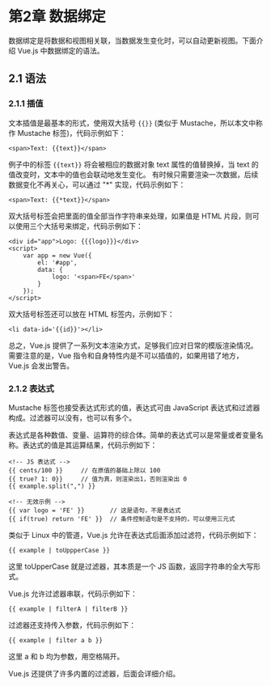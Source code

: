# 第2章 数据绑定

数据绑定是将数据和视图相关联，当数据发生变化时，可以自动更新视图。下面介绍 Vue.js 中数据绑定的语法。

## 2.1 语法

### 2.1.1 插值

文本插值是最基本的形式，使用双大括号 `{{}}` (类似于 Mustache，所以本文中称作 Mustache 标签)，代码示例如下：

    <span>Text: {{text}}</span>

例子中的标签 `{{text}}` 将会被相应的数据对象 text 属性的值替换掉，当 text 的值改变时，文本中的值也会联动地发生变化。
<red>有时候只需要渲染一次数据，后续数据变化不再关心，可以通过 "*" 实现，代码示例如下：</red>

    <span>Text: {{*text}}</span>

<red>双大括号标签会把里面的值全部当作字符串来处理，如果值是 HTML 片段，则可以使用三个大括号来绑定</red>，代码示例如下：

    <div id="app">Logo: {{{logo}}}</div>
    <script>
        var app = new Vue({
            el: '#app',
            data: {
                logo: '<span>FE</span>'
            }
        });
    </script>

双大括号标签还可以放在 HTML 标签内，示例如下：

    <li data-id='{{id}}'></li>

总之，Vue.js 提供了一系列文本渲染方式，足够我们应对日常的模版渲染情况。需要注意的是，<red>Vue 指令和自身特性内是不可以插值的</red>，如果用错了地方，
Vue.js 会发出警告。

### 2.1.2 表达式

Mustache 标签也接受表达式形式的值，表达式可由 JavaScript 表达式和过滤器构成。过滤器可以没有，也可以有多个。

表达式是各种数值、变量、运算符的综合体。简单的表达式可以是常量或者变量名称。表达式的值是其运算结果，代码示例如下：

    <!-- JS 表达式 -->
    {{ cents/100 }}     // 在原值的基础上除以 100
    {{ true? 1: 0}}     // 值为真，则渲染出1，否则渲染出 0
    {{ example.split(",") }}

    <!-- 无效示例 -->
    {{ var logo = 'FE' }}       // 这是语句，不是表达式
    {{ if(true) return 'FE' }}  // 条件控制语句是不支持的，可以使用三元式

类似于 Linux 中的管道，Vue.js 允许在表达式后面添加过滤符，代码示例如下：

    {{ example | toUppperCase }}

这里 toUpperCase 就是过滤器，<red>其本质是一个 JS 函数</red>，返回字符串的全大写形式。

Vue.js <red>允许过滤器串联</red>，代码示例如下：

    {{ example | filterA | filterB }}

<red>过滤器还支持传入参数</red>，代码示例如下：

    {{ example | filter a b }}

这里 a 和 b 均为参数，用空格隔开。

Vue.js 还提供了许多内置的过滤器，后面会详细介绍。